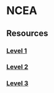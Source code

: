 # NCEA

## Resources

### [Level 1](/ncea/level-1/)

### [Level 2](/ncea/level-2/)

### [Level 3](/ncea/level-3/)

